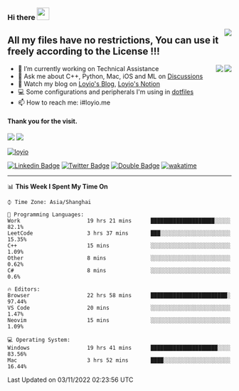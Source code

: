 <h3 align="left">Hi there <img src="https://media.giphy.com/media/hvRJCLFzcasrR4ia7z/giphy.gif" width="28"></h3>
<a align="right" href="https://github.com/loyio/loyio/blob/master/STAR/README.md"><img align="right" src="https://img.shields.io/badge/LOYIO-STAR-green" /></a>

## All my files have no restrictions, You can use it freely according to the License !!!

<a href="https://github.com/loyio#gh-light-mode-only">
     <img align="right"  src="https://loy-readme.vercel.app/api/top-langs/?username=loyio&langs_count=6&hide=css,html,jupyter%20notebook" />
</a>

<a href="https://github.com/loyio#gh-dark-mode-only">
  <img align="right"  src="https://loy-readme.vercel.app/api/top-langs/?username=loyio&langs_count=6&theme=slateorange&hide=css,html,jupyter%20notebook" />
</a>



- 🔭 I’m currently working on Technical Assistance
- 💬 Ask me about C++, Python, Mac, iOS and ML on [Discussions](https://github.com/loyio/blog/discussions)
- 📔 Watch my blog on [Loyio's Blog](https://loyio.me), [Loyio's Notion](https://loyio.notion.site/loyio/Loyio-s-Dashboard-2f56bd29222a445ea9d9e8802a1ac83b)
- 💻 Some configurations and peripherals I'm using in [dotfiles](https://github.com/loyio/dotfiles)
- 📫 How to reach me: i#loyio.me


#### Thank you for the visit.
<img src="http://profile-counter.glitch.me/loyio/count.svg" />

<img src="https://loy-readme.vercel.app/api?username=loyio&show_icons=true&hide=stars&include_all_commits=true&hide_title=true&theme=slateorange" />

     

[![loyio](https://github-profile-trophy.vercel.app/?username=loyio&theme=onedark&column=4)](https://github.com/loyio)

[![Linkedin Badge](https://img.shields.io/badge/-@loyio-0077b5?style=flat-square&logo=Linkedin&logoColor=white&labelColor=0077b5&link=https://www.linkedin.com/in/loyio-hex-363172158/)](https://www.linkedin.com/in/loyio-hex-363172158/)
[![Twitter Badge](https://img.shields.io/badge/-@loyiome-1ca0f1?style=flat-square&labelColor=1ca0f1&logo=twitter&logoColor=white&link=https://twitter.com/loyiome)](https://twitter.com/loyiome)
[![Double Badge](https://img.shields.io/badge/@loyio-007722?style=flat&logo=Douban&logoColor=white)](https://www.douban.com/people/susmote)
[![wakatime](https://wakatime.com/badge/user/c0ddc104-5a20-41d1-ab9a-c4d9ea20a4d9.svg)](https://wakatime.com/@c0ddc104-5a20-41d1-ab9a-c4d9ea20a4d9)

-------
<!--START_SECTION:waka-->
📊 **This Week I Spent My Time On** 

```text
⌚︎ Time Zone: Asia/Shanghai

💬 Programming Languages: 
Work                     19 hrs 21 mins      ████████████████████░░░░░   82.1% 
LeetCode                 3 hrs 37 mins       ███░░░░░░░░░░░░░░░░░░░░░░   15.35% 
C++                      15 mins             ░░░░░░░░░░░░░░░░░░░░░░░░░   1.09% 
Other                    8 mins              ░░░░░░░░░░░░░░░░░░░░░░░░░   0.62% 
C#                       8 mins              ░░░░░░░░░░░░░░░░░░░░░░░░░   0.6%

🔥 Editors: 
Browser                  22 hrs 58 mins      ████████████████████████░   97.44% 
VS Code                  20 mins             ░░░░░░░░░░░░░░░░░░░░░░░░░   1.47% 
Neovim                   15 mins             ░░░░░░░░░░░░░░░░░░░░░░░░░   1.09%

💻 Operating System: 
Windows                  19 hrs 41 mins      █████████████████████░░░░   83.56% 
Mac                      3 hrs 52 mins       ████░░░░░░░░░░░░░░░░░░░░░   16.44%

```


 Last Updated on 03/11/2022 02:23:56 UTC
<!--END_SECTION:waka-->
